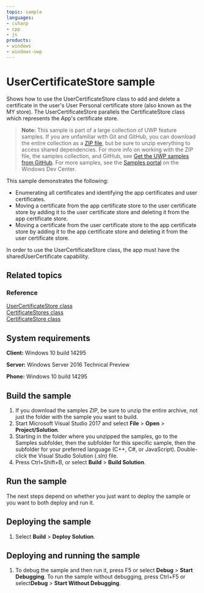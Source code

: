 ```yaml
---
topic: sample
languages:
- csharp
- cpp
- js
products:
- windows
- windows-uwp
---
```


<!---
  category: IdentitySecurityAndEncryption
  samplefwlink: http://go.microsoft.com/fwlink/p/?LinkId=784879
--->

# UserCertificateStore sample

Shows how to use the UserCertificateStore class to add and delete a certificate
in the user's User Personal certificate store (also known as the MY store).
The UserCertificateStore parallels the CertificateStore class which represents
the App's certificate store.

> **Note:** This sample is part of a large collection of UWP feature samples. 
> If you are unfamiliar with Git and GitHub, you can download the entire collection as a 
> [ZIP file](https://github.com/Microsoft/Windows-universal-samples/archive/master.zip), but be 
> sure to unzip everything to access shared dependencies. For more info on working with the ZIP file, 
> the samples collection, and GitHub, see [Get the UWP samples from GitHub](https://aka.ms/ovu2uq). 
> For more samples, see the [Samples portal](https://aka.ms/winsamples) on the Windows Dev Center. 

This sample demonstrates the following:

* Enumerating all certificates and identifying the app certificates and user certificates.
* Moving a certificate from the app certificate store to the user certificate store
  by adding it to the user certificate store
  and deleting it from the app certificate store.
* Moving a certificate from the user certificate store to the app certificate store
  by adding it to the app certificate store
  and deleting it from the user certificate store.

In order to use the UserCertificateStore class,
the app must have the sharedUserCertificate capability.

## Related topics

### Reference

[UserCertificateStore class](https://msdn.microsoft.com/library/windows/apps/windows.security.cryptography.certificates.usercertificatestore.aspx)  
[CertificateStores class](https://msdn.microsoft.com/library/windows/apps/windows.security.cryptography.certificates.certificatestores.aspx)  
[CertificateStore class](https://msdn.microsoft.com/library/windows/apps/windows.security.cryptography.certificates.certificatestore.aspx)  

## System requirements

**Client:** Windows 10 build 14295

**Server:** Windows Server 2016 Technical Preview

**Phone:** Windows 10 build 14295

## Build the sample

1. If you download the samples ZIP, be sure to unzip the entire archive, not just the folder with the sample you want to build. 
2. Start Microsoft Visual Studio 2017 and select **File** \> **Open** \> **Project/Solution**.
3. Starting in the folder where you unzipped the samples, go to the Samples subfolder, then the subfolder for this specific sample, then the subfolder for your preferred language (C++, C#, or JavaScript). Double-click the Visual Studio Solution (.sln) file.
4. Press Ctrl+Shift+B, or select **Build** \> **Build Solution**.

## Run the sample

The next steps depend on whether you just want to deploy the sample or you want to both deploy and run it.

## Deploying the sample

1.  Select **Build** \> **Deploy Solution**.

## Deploying and running the sample

1.  To debug the sample and then run it, press F5 or select **Debug** \> **Start Debugging**. To run the sample without debugging, press Ctrl+F5 or select**Debug** \> **Start Without Debugging**.

